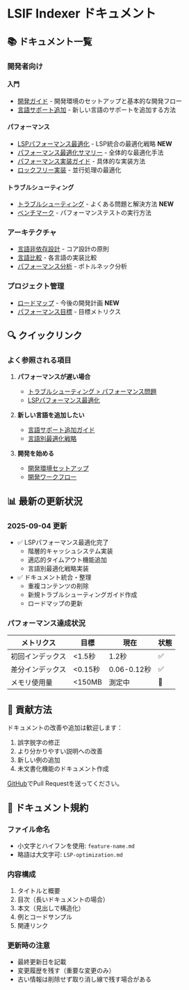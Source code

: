 # LSIF Indexer ドキュメント

## 📚 ドキュメント一覧

### 開発者向け

#### 入門
- [開発ガイド](./DEVELOPMENT.md) - 開発環境のセットアップと基本的な開発フロー
- [言語サポート追加](./adding-new-language-support.md) - 新しい言語のサポートを追加する方法

#### パフォーマンス
- [LSPパフォーマンス最適化](./lsp-performance-optimization.md) - LSP統合の最適化戦略 **NEW**
- [パフォーマンス最適化サマリー](./performance-optimization-summary.md) - 全体的な最適化手法
- [パフォーマンス実装ガイド](./performance-implementation-guide.md) - 具体的な実装方法
- [ロックフリー実装](./lockfree-implementation-details.md) - 並行処理の最適化

#### トラブルシューティング
- [トラブルシューティング](./troubleshooting.md) - よくある問題と解決方法 **NEW**
- [ベンチマーク](./benchmark.md) - パフォーマンステストの実行方法

### アーキテクチャ

- [言語非依存設計](./language-agnostic-design.md) - コア設計の原則
- [言語比較](./language-comparison.md) - 各言語の実装比較
- [パフォーマンス分析](./performance-optimization-analysis.md) - ボトルネック分析

### プロジェクト管理

- [ロードマップ](./roadmap.md) - 今後の開発計画 **NEW**
- [パフォーマンス目標](./PERFORMANCE.md) - 目標メトリクス

## 🔍 クイックリンク

### よく参照される項目

1. **パフォーマンスが遅い場合**
   - [トラブルシューティング > パフォーマンス問題](./troubleshooting.md#パフォーマンス問題)
   - [LSPパフォーマンス最適化](./lsp-performance-optimization.md)

2. **新しい言語を追加したい**
   - [言語サポート追加ガイド](./adding-new-language-support.md)
   - [言語別最適化戦略](./lsp-performance-optimization.md#言語別最適化)

3. **開発を始める**
   - [開発環境セットアップ](./DEVELOPMENT.md#開発環境セットアップ)
   - [開発ワークフロー](./DEVELOPMENT.md#開発ワークフロー)

## 📊 最新の更新状況

### 2025-09-04 更新
- ✅ LSPパフォーマンス最適化完了
  - 階層的キャッシュシステム実装
  - 適応的タイムアウト機能追加
  - 言語別最適化戦略実装
- ✅ ドキュメント統合・整理
  - 重複コンテンツの削除
  - 新規トラブルシューティングガイド作成
  - ロードマップの更新

### パフォーマンス達成状況
| メトリクス | 目標 | 現在 | 状態 |
|-----------|------|------|------|
| 初回インデックス | <1.5秒 | 1.2秒 | ✅ |
| 差分インデックス | <0.15秒 | 0.06-0.12秒 | ✅ |
| メモリ使用量 | <150MB | 測定中 | 🔄 |

## 🤝 貢献方法

ドキュメントの改善や追加は歓迎します：

1. 誤字脱字の修正
2. より分かりやすい説明への改善
3. 新しい例の追加
4. 未文書化機能のドキュメント作成

[GitHub](https://github.com/yourusername/lsif-indexer)でPull Requestを送ってください。

## 📝 ドキュメント規約

### ファイル命名
- 小文字とハイフンを使用: `feature-name.md`
- 略語は大文字可: `LSP-optimization.md`

### 内容構成
1. タイトルと概要
2. 目次（長いドキュメントの場合）
3. 本文（見出しで構造化）
4. 例とコードサンプル
5. 関連リンク

### 更新時の注意
- 最終更新日を記載
- 変更履歴を残す（重要な変更のみ）
- 古い情報は削除せず取り消し線で残す場合がある